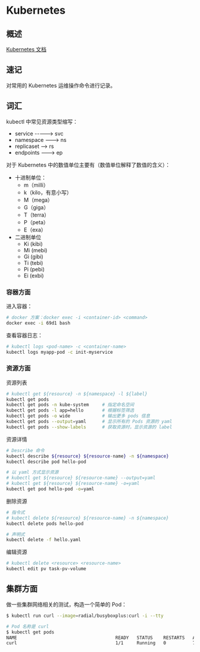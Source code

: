# Kubernetes

## 概述

[Kubernetes 文档](https://kubernetes.io/zh-cn/docs/home/)

## 速记

对常用的 Kubernetes 运维操作命令进行记录。

## 词汇

kubectl 中常见资源类型缩写：

- service -----> svc
- namespace ---> ns
- replicaset --> rs
- endpoints ---> ep

对于 Kubernetes 中的数值单位主要有（数值单位解释了数值的含义）：

- 十进制单位：
  - m（milli）
  - k（kilo，有意小写）
  - M（mega）
  - G（giga）
  - T（terra）
  - P（peta）
  - E（exa）
- 二进制单位
  - Ki (kibi)
  - Mi (mebi)
  - Gi (gibi)
  - Ti (tebi)
  - Pi (pebi)
  - Ei (exbi)

### 容器方面

进入容器：

```sh
# docker 方案：docker exec -i <container-id> <command>
docker exec -i 69d1 bash
```

查看容器日志：

```sh
# kubectl logs <pod-name> -c <container-name>
kubectl logs myapp-pod -c init-myservice
```

### 资源方面

资源列表

```sh
# kubectl get ${resource} -n ${namespace} -l ${label}
kubectl get pods
kubectl get pods -n kube-system     # 指定命名空间
kubectl get pods -l app=hello       # 根据标签筛选
kubectl get pods -o wide            # 输出更多 pods 信息
kubectl get pods --output=yaml      # 显示所有的 Pods 资源的 yaml
kubectl get pods --show-labels      # 获取资源时，显示资源的 label
```

资源详情

```sh
# Describe 命令
kubectl describe ${resource} ${resource-name} -n ${namespace}
kubectl describe pod hello-pod

# 以 yaml 方式显示资源
# kubectl get ${resource} ${resource-name} --output=yaml
# kubectl get ${resource} ${resource-name} -o=yaml
kubectl get pod hello-pod -o=yaml
```

删除资源

```sh
# 指令式
# kubectl delete ${resource} ${resource-name} -n ${namespace}
kubectl delete pods hello-pod

# 声明式
kubectl delete -f hello.yaml
```

编辑资源

```sh
# kubectl delete <resource> <resource-name>
kubectl edit pv task-pv-volume
```

## 集群方面

做一些集群网络相关的测试，构造一个简单的 Pod：

```sh
$ kubectl run curl --image=radial/busyboxplus:curl -i --tty

# Pod 名称是 curl
$ kubectl get pods
NAME                                     READY   STATUS    RESTARTS   AGE
curl                                     1/1     Running   0          7s
```
